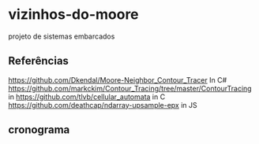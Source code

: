 # vizinhos-do-moore
projeto de sistemas embarcados

## Referências
https://github.com/Dkendal/Moore-Neighbor_Contour_Tracer  In C#
https://github.com/markckim/Contour_Tracing/tree/master/ContourTracing in 
https://github.com/tlvb/cellular_automata in C
https://github.com/deathcap/ndarray-upsample-epx in JS

## cronograma
